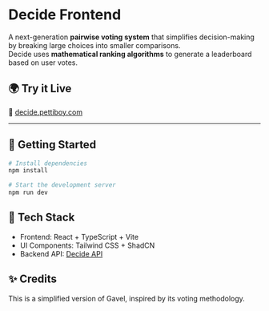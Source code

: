 # Decide Frontend

A next-generation **pairwise voting system** that simplifies decision-making by breaking large choices into smaller comparisons.  
Decide uses **mathematical ranking algorithms** to generate a leaderboard based on user votes.

## 🌍 Try it Live

🔗 [decide.pettiboy.com](https://decide.pettiboy.com)

---

## 🚀 Getting Started

```zsh
# Install dependencies
npm install

# Start the development server
npm run dev
```

## 🔧 Tech Stack

- Frontend: React + TypeScript + Vite
- UI Components: Tailwind CSS + ShadCN
- Backend API: [Decide API](https://github.com/pettiboy/decide-backend)

## ✨ Credits

This is a simplified version of Gavel, inspired by its voting methodology.
